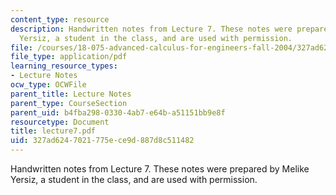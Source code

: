 ```yaml
---
content_type: resource
description: Handwritten notes from Lecture 7. These notes were prepared by Melike
  Yersiz, a student in the class, and are used with permission.
file: /courses/18-075-advanced-calculus-for-engineers-fall-2004/327ad6247021775ece9d887d8c511482_lecture7.pdf
file_type: application/pdf
learning_resource_types:
- Lecture Notes
ocw_type: OCWFile
parent_title: Lecture Notes
parent_type: CourseSection
parent_uid: b4fba298-0330-4ab7-e64b-a51151bb9e8f
resourcetype: Document
title: lecture7.pdf
uid: 327ad624-7021-775e-ce9d-887d8c511482
---
```

Handwritten notes from Lecture 7. These notes were prepared by Melike Yersiz, a student in the class, and are used with permission.

